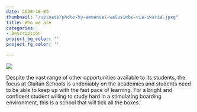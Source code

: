 ```yaml
---
date: 2020-10-03
thumbnail: "/uploads/photo-by-emmanuel-walusimbi-via-iwaria.jpeg"
title: Who we are
categories:
- Description
project_bg_color: ''
project_fg_color: ''

---
```

![](/uploads/photo-by-emmanuel-walusimbi-via-iwaria.jpeg)

Despite the vast range of other opportunities available to its students, the focus at Olaitan Schools is undeniably on the academics and students need to be able to keep up with the fast pace of learning. For a bright and confident student willing to study hard in a stimulating boarding environment, this is a school that will tick all the boxes.